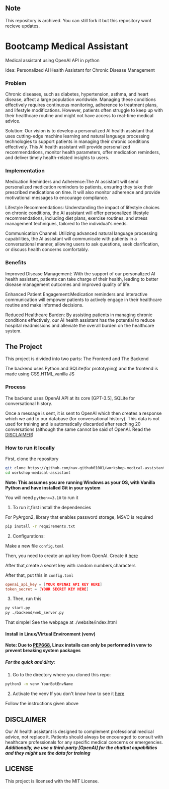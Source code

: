 ## Note

This repository is archived.  You can still fork it but this repository wont recieve updates. 
# Bootcamp Medical Assistant
Medical assistant using OpenAI API in python

Idea: Personalized AI Health Assistant for Chronic Disease Management

### Problem
Chronic diseases, such as diabetes, hypertension, asthma, and heart disease, affect a large population worldwide. Managing these conditions effectively requires continuous monitoring, adherence to treatment plans, and lifestyle modifications. However, patients often struggle to keep up with their healthcare routine and might not have access to real-time medical advice.

Solution: Our vision is to develop a personalized AI health assistant that uses cutting-edge machine learning and natural language processing technologies to support patients in managing their chronic conditions effectively. This AI health assistant will provide personalized recommendations, monitor health parameters, offer medication reminders, and deliver timely health-related insights to users.

### Implementation

Medication Reminders and Adherence:The AI assistant will send personalized medication reminders to patients, ensuring they take their prescribed medications on time. It will also monitor adherence and provide motivational messages to encourage compliance.

Lifestyle Recommendations: Understanding the impact of lifestyle choices on chronic conditions, the AI assistant will offer personalized lifestyle recommendations, including diet plans, exercise routines, and stress management techniques, tailored to the individual's needs.

Communication Channel: Utilizing advanced natural language processing capabilities, the AI assistant will communicate with patients in a conversational manner, allowing users to ask questions, seek clarification, or discuss health concerns comfortably.

### Benefits

Improved Disease Management: With the support of our personalized AI health assistant, patients can take charge of their health, leading to better disease management outcomes and improved quality of life.

Enhanced Patient Engagement:Medication reminders and interactive communication will empower patients to actively engage in their healthcare routine and make informed decisions.

Reduced Healthcare Burden: By assisting patients in managing chronic conditions effectively, our AI health assistant has the potential to reduce hospital readmissions and alleviate the overall burden on the healthcare system.

## The Project
This project is divided into two parts: The Frontend and The Backend

The backend uses Python and SQLite(for prototyping) and the frontend is made using CSS,HTML,vanilla JS

### Process
The backend uses OpenAI API at its core [GPT-3.5], SQLite for conversational history.

Once a message is sent, it is sent to OpenAI which then creates a response which we add to our database (for conversational history). This data is not used for training and is automatically discarded after reaching 20 conversations (although the same cannot be said of OpenAI. Read the [DISCLAIMER](#disclaimer))

### How to run it locally
First, clone the repository 
```sh
git clone https://github.com/nav-github01001/workshop-medical-assistant
cd workshop-medical-assistant
```


**Note: This assumes you are running Windows as your OS, with Vanilla Python and have installed Git in your system**


You will need `python>=3.10` to run it

1. To run it,first install the dependencies

For PyArgon2, library that enables password storage, MSVC is required 

```sh
pip install -r requirements.txt
```



2. Configurations:

Make a new file `config.toml`

Then, you need to create an api key from OpenAI. Create it [here](https://platform.openai.com/account/api-keys)

After that,create a secret key with random numbers,characters

After that, put this in `config.toml`

```toml
openai_api_key = [YOUR OPENAI API KEY HERE]
token_secret = [YOUR SECRET KEY HERE]
```

3. Then, run this

```sh 
py start.py
py ./backend/web_server.py
```

That simple! See the webpage at ./website/index.html

#### Install in Linux/Virtual Environment (venv)

**Note: Due to [PEP668](https://peps.python.org/pep-0668/), Linux installs can only be performed in venv to prevent breaking system packages**


##### For the quick and dirty:

1. Go to the directory where you cloned this repo:

``` sh
python3 -m venv YourBotEnvName
```

2. Activate the venv
If you don't know how to see it [here](https://docs.python.org/3/library/venv.html)

Follow the instructions given above

## DISCLAIMER
Our AI health assistant is designed to complement professional medical advice, not replace it. Patients should always be encouraged to consult with healthcare professionals for any specific medical concerns or emergencies. ***Additionally, we use a third-party [OpenAI] for the chatbot capabilities and they might use the data for training***

## LICENSE

This project is licensed with the MIT License.
